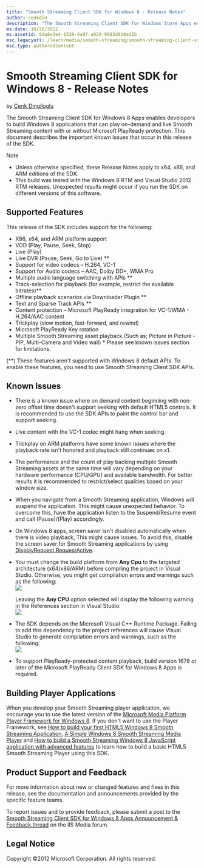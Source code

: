 ```yaml
---
title: "Smooth Streaming Client SDK for Windows 8 - Release Notes"
author: cenkdin
description: "The Smooth Streaming Client SDK for Windows Store Apps enables developers to build Windows Store applications that can play on-demand and live Smooth Streami..."
ms.date: 10/26/2012
ms.assetid: 9da8a3e4-1539-4a97-a020-9683d8b9ad2b
msc.legacyurl: /learn/media/smooth-streaming/smooth-streaming-client-sdk-for-windows-8-release-notes
msc.type: authoredcontent
---
```

Smooth Streaming Client SDK for Windows 8 - Release Notes
====================
by [Cenk Dingiloglu](https://github.com/cenkdin)

The Smooth Streaming Client SDK for Windows 8 Apps enables developers to build Windows 8 applications that can play on-demand and live Smooth Streaming content with or without Microsoft PlayReady protection. This document describes the important known issues that occur in this release of the SDK.

> [!NOTE]
>
> - Unless otherwise specified, these Release Notes apply to x64, x86, and ARM editions of the SDK.
> - This build was tested with the Windows 8 RTM and Visual Studio 2012 RTM releases. Unexpected results might occur if you run the SDK on different versions of this software.

## Supported Features

This release of the SDK includes support for the following:

- X86, x64, and ARM platform support
- VOD (Play, Pause, Seek, Stop)
- Live (Play)
- Live DVR (Pause, Seek, Go to Live) \*\*
- Support for video codecs – H.264, VC-1
- Support for Audio codecs – AAC, Dolby DD+, WMA Pro
- Multiple audio language switching with APIs \*\*
- Track-selection for playback (for example, restrict the available bitrates)\*\*
- Offline playback scenarios via Downloader Plugin \*\*
- Text and Sparse Track APIs \*\*
- Content protection – Microsoft PlayReady integration for VC-1/WMA - H.264/AAC content
- Trickplay (slow motion, fast-forward, and rewind)
- Microsoft PlayReady Key rotation
- Multiple Smooth Streaming asset playback.(Such as; Picture in Picture - PIP, Multi-Camera and Video wall) \* Please see known issues section for limitations.

(\*\*) These features aren't supported with Windows 8 default APIs. To enable these features, you need to use Smooth Streaming Client SDK APIs.

## Known Issues

- There is a known issue where on demand content beginning with non-zero offset time doesn't support seeking with default HTML5 controls. It is recommended to use the SDK APIs to paint the control bar and support seeking.
- Live content with the VC-1 codec might hang when seeking.
- Trickplay on ARM platforms have some known issues where the playback rate isn't honored and playback still continues on x1.
- The performance and the count of play backing multiple Smooth Streaming assets at the same time will vary depending on your hardware performance (CPU/GPU) and available bandwidth. For better results it is recommended to restrict/select qualities based on your window size.
- When you navigate from a Smooth Streaming application, Windows will suspend the application. This might cause unexpected behavior. To overcome this, have the application listen to the Suspend/Resume event and call (Pause)/(Play) accordingly.
- On Windows 8 apps, screen saver isn't disabled automatically when there is video playback, This might cause issues. To avoid this, disable the screen saver for Smooth Streaming applications by using [DisplayRequest.RequestActive](https://msdn.microsoft.com/library/windows/apps/windows.system.display.displayrequest.requestactive.aspx).
- You must change the build platform from **Any Cpu** to the targeted architecture (x64/x86/ARM) before compiling the project in Visual Studio. Otherwise, you might get compilation errors and warnings such as the following:  
    ![](smooth-streaming-client-sdk-for-windows-8-release-notes/_static/image1.png)  
  
  Leaving the **Any CPU** option selected will display the following warning in the References section in Visual Studio:  
    ![](smooth-streaming-client-sdk-for-windows-8-release-notes/_static/image2.png)
- The SDK depends on the Microsoft Visual C++ Runtime Package. Failing to add this dependency to the project references will cause Visual Studio to generate compilation errors and warnings, such as the following:  
    ![](smooth-streaming-client-sdk-for-windows-8-release-notes/_static/image3.png)
- To support PlayReady-protected content playback, build version 1678 or later of the Microsoft PlayReady Client SDK for Windows 8 Apps is required.

## Building Player Applications

When you develop your Smooth Streaming player application, we encourage you to use the latest version of the [Microsoft Media Platform Player Framework for Windows 8](http://playerframework.codeplex.com/). If you don't want to use the Player Framework, see [How to build your first HTML5 Windows 8 Smooth Streaming Application](https://blogs.iis.net/cenkd/archive/2012/03/28/How-to-build-your-first-html5-metro-style-smooth-streaming-player.aspx), [A Simple Windows 8 Smooth Streaming Media Player](https://code.msdn.microsoft.com/Smooth-Streaming-Client-0bb1471f) and [How to build a Smooth Streaming Windows 8 JavaScript application with advanced features](https://blogs.iis.net/cenkd/archive/2012/08/09/how-to-build-a-smooth-streaming-windows-8-javascript-application-with-advanced-features.aspx) to learn how to build a basic HTML5 Smooth Streaming Player using this SDK.

## Product Support and Feedback

For more information about new or changed features and fixes in this release, see the documentation and announcements provided by the specific feature teams.

To report issues and to provide feedback, please submit a post to the [Smooth Streaming Client SDK for Windows 8 Apps Announcement & Feedback thread](https://forums.iis.net/p/1187882/2016642.aspx#2016642) on the IIS Media forum.

## Legal Notice

Copyright ©2012 Microsoft Corporation. All rights reserved.
